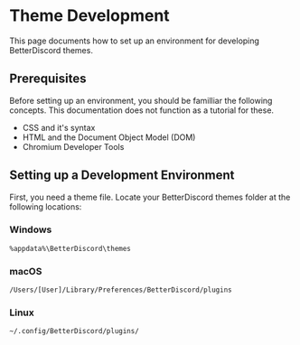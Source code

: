 # Theme Development
This page documents how to set up an environment for developing BetterDiscord themes.

## Prerequisites
Before setting up an environment, you should be familliar the following concepts. This documentation does not function as a tutorial for these.
* CSS and it's syntax
* HTML and the Document Object Model (DOM)
* Chromium Developer Tools

## Setting up a Development Environment
First, you need a theme file. Locate your BetterDiscord themes folder at the following locations:

### Windows
```
%appdata%\BetterDiscord\themes
```

### macOS
```
/Users/[User]/Library/Preferences/BetterDiscord/plugins
```

### Linux
```
~/.config/BetterDiscord/plugins/
```
